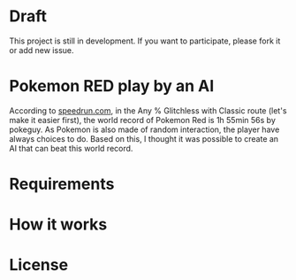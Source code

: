 # Draft

This project is still in development. If you want to participate, please fork it or add new issue.

# Pokemon RED play by an AI

According to [speedrun.com](https://www.speedrun.com/pkmnredblue), in the Any % Glitchless with Classic route (let's make it easier first), the world record of Pokemon Red is 1h 55min 56s by pokeguy. As Pokemon is also made of random interaction, the player have always choices to do. Based on this, I thought it was possible to create an AI that can beat this world record.

# Requirements

# How it works

# License